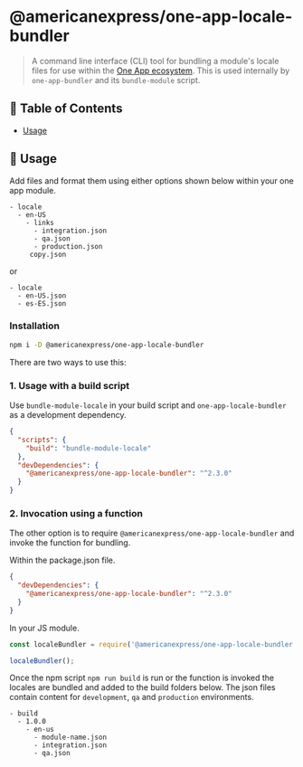 # @americanexpress/one-app-locale-bundler

> A command line interface (CLI) tool for bundling a module's locale files for use within the
[One App ecosystem](https://github.com/americanexpress/one-app). This is used internally by
`one-app-bundler` and its `bundle-module` script.

## 📖 Table of Contents

* [Usage](#-usage)

## 🤹‍ Usage

Add files and format them using either options shown below within your one app module.

```
- locale
  - en-US
    - links
      - integration.json
      - qa.json
      - production.json
     copy.json
```

or

```
- locale
  - en-US.json
  - es-ES.json
```

### Installation

```bash
npm i -D @americanexpress/one-app-locale-bundler
```

There are two ways to use this:

### 1. Usage with a build script

Use `bundle-module-locale` in your build script and `one-app-locale-bundler` as a development dependency.

```json
{
  "scripts": {
    "build": "bundle-module-locale"
  },
  "devDependencies": {
    "@americanexpress/one-app-locale-bundler": "^2.3.0"
  }
}
```

### 2. Invocation using a function

The other option is to require `@americanexpress/one-app-locale-bundler` and invoke the function for bundling.

Within the package.json file.

```json
{
  "devDependencies": {
    "@americanexpress/one-app-locale-bundler": "^2.3.0"
  }
}
```

In your JS module.

```js
const localeBundler = require('@americanexpress/one-app-locale-bundler');

localeBundler();
```

Once the npm script `npm run build` is run or the function is invoked the locales are bundled and added to the build folders below. The json files contain
content for `development`, `qa` and `production` environments.

```
- build
  - 1.0.0
    - en-us
      - module-name.json
      - integration.json
      - qa.json
```
